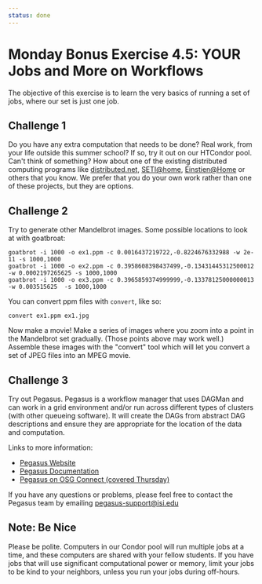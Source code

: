 ```yaml
---
status: done
---
```


<style type="text/css">
  pre em { font-style: normal; background-color: yellow; }
  pre strong { font-style: normal; font-weight: bold; color: \#008; }
</style>

# Monday Bonus Exercise 4.5: YOUR Jobs and More on Workflows

The objective of this exercise is to learn the very basics of running a set of jobs, where our set is just one job.

Challenge 1
-----------

Do you have any extra computation that needs to be done? Real work, from your life outside this summer school? If so, try it out on our HTCondor pool. Can't think of something? How about one of the existing distributed computing programs like [distributed.net](http://www.distributed.net), [SETI@home](http://setiathome.ssl.berkeley.edu/), [Einstien@Home](http://www.einsteinathome.org/) or others that you know. We prefer that you do your own work rather than one of these projects, but they are options.

Challenge 2
-----------

Try to generate other Mandelbrot images. Some possible locations to look at with goatbroat:

``` console
goatbrot -i 1000 -o ex1.ppm -c 0.0016437219722,-0.8224676332988 -w 2e-11 -s 1000,1000
goatbrot -i 1000 -o ex2.ppm -c 0.3958608398437499,-0.13431445312500012 -w 0.0002197265625 -s 1000,1000
goatbrot -i 1000 -o ex3.ppm -c 0.3965859374999999,-0.13378125000000013 -w 0.003515625  -s 1000,1000
```

You can convert ppm files with `convert`, like so:

``` console
convert ex1.ppm ex1.jpg
```

Now make a movie! Make a series of images where you zoom into a point in the Mandelbrot set gradually. (Those points above may work well.) Assemble these images with the "convert" tool which will let you convert a set of JPEG files into an MPEG movie.

Challenge 3
-----------

Try out Pegasus. Pegasus is a workflow manager that uses DAGMan and can work in a grid environment and/or run across different types of clusters (with other queueing software). It will create the DAGs from abstract DAG descriptions and ensure they are appropriate for the location of the data and computation.

Links to more information:

-   [Pegasus Website](https://pegasus.isi.edu)
-   [Pegasus Documentation](https://pegasus.isi.edu/documentation)
-   [Pegasus on OSG Connect (covered Thursday)](https://support.opensciencegrid.org/support/solutions/articles/5000639789-pegasus)

If you have any questions or problems, please feel free to contact the Pegasus team by emailing <pegasus-support@isi.edu>

Note: Be Nice
-------------

Please be polite. Computers in our Condor pool will run multiple jobs at a time, and these computers are shared with your fellow students. If you have jobs that will use significant computational power or memory, limit your jobs to be kind to your neighbors, unless you run your jobs during off-hours.

